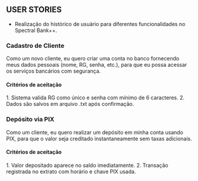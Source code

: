 <h2>USER STORIES</h2>
 
- Realização do histórico de usuário para diferentes funcionalidades no Spectral Bank++.

<h3>Cadastro de Cliente</h3>
Como um novo cliente,
eu quero criar uma conta no banco fornecendo meus dados pessoais (nome, RG, senha, etc.),
para que eu possa acessar os serviços bancários com segurança.

<h4>Critérios de aceitação</h4>
1. Sistema valida RG como único e senha com mínimo de 6 caracteres.
2. Dados são salvos em arquivo .txt após confirmação.<br>

<h3>Depósito via PIX</h3>
Como um cliente,
eu quero realizar um depósito em minha conta usando PIX,
para que o valor seja creditado instantaneamente sem taxas adicionais.

<h4>Critérios de aceitação</h4>
1. Valor depositado aparece no saldo imediatamente.
2. Transação registrada no extrato com horário e chave PIX usada.<br>